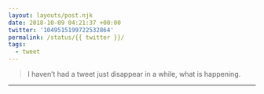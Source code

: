 ```yaml
---
layout: layouts/post.njk
date: 2018-10-09 04:21:37 +00:00
twitter: '1049515199722532864'
permalink: /status/{{ twitter }}/
tags: 
  - tweet
---
```


> I haven’t had a tweet just disappear in a while, what is happening.

---
